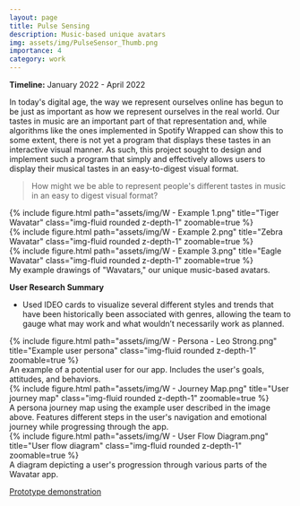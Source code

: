 ```yaml
---
layout: page
title: Pulse Sensing
description: Music-based unique avatars
img: assets/img/PulseSensor_Thumb.png
importance: 4
category: work
---
```


<b>Timeline:</b> January 2022 - April 2022

In today's digital age, the way we represent ourselves online has begun to be just as important as how we represent ourselves in the real world. Our tastes in music are an important part of that representation and, while algorithms like the ones implemented in Spotify Wrapped can show this to some extent, there is not yet a program that displays these tastes in an interactive visual manner. As such, this project sought to design and implement such a program that simply and effectively allows users to display their musical tastes in an easy-to-digest visual format.

<blockquote>How might we be able to represent people's different tastes in music in an easy to digest visual format?</blockquote>


<div class="row">
    <div class="col-sm mt-3 mt-md-0">
        {% include figure.html path="assets/img/W - Example 1.png" title="Tiger Wavatar" class="img-fluid rounded z-depth-1" zoomable=true %}
    </div>
    <div class="col-sm mt-3 mt-md-0">
        {% include figure.html path="assets/img/W - Example 2.png" title="Zebra Wavatar" class="img-fluid rounded z-depth-1" zoomable=true %}
    </div>
    <div class="col-sm mt-3 mt-md-0">
        {% include figure.html path="assets/img/W - Example 3.png" title="Eagle Wavatar" class="img-fluid rounded z-depth-1" zoomable=true %}
    </div>
</div>
<div class="caption">
    My example drawings of "Wavatars," our unique music-based avatars.
</div>

<p><b>User Research Summary</b></p>
<ul>
    <li>Used IDEO cards to visualize several different styles and trends that have been historically been associated with genres, allowing the team to gauge what may work and what wouldn’t necessarily work as planned.</li>
</ul>

<div class="row">
    <div class="col-sm mt-3 mt-md-0">
        {% include figure.html path="assets/img/W - Persona - Leo Strong.png" title="Example user persona" class="img-fluid rounded z-depth-1" zoomable=true %}
    </div>
</div>
<div class="caption">
    An example of a potential user for our app. Includes the user's goals, attitudes, and behaviors.
</div>

<div class="row">
    <div class="col-sm mt-3 mt-md-0">
        {% include figure.html path="assets/img/W - Journey Map.png" title="User journey map" class="img-fluid rounded z-depth-1" zoomable=true %}
    </div>
</div>
<div class="caption">
    A persona journey map using the example user described in the image above. Features different steps in the user's navigation and emotional journey while progressing through the app.
</div>

<div class="row">
    <div class="col-sm mt-3 mt-md-0">
        {% include figure.html path="assets/img/W - User Flow Diagram.png" title="User flow diagram" class="img-fluid rounded z-depth-1" zoomable=true %}
    </div>
</div>
<div class="caption">
    A diagram depicting a user's progression through various parts of the Wavatar app.
</div>

[Prototype demonstration](https://youtu.be/bE4i0LqHbRU)